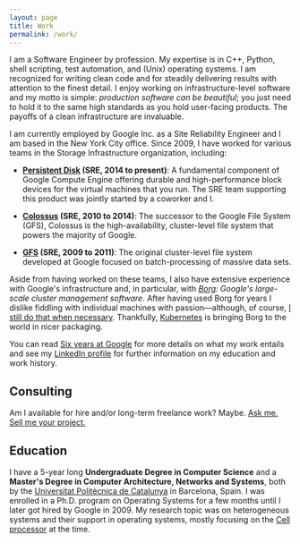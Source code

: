 ```yaml
---
layout: page
title: Work
permalink: /work/
---
```


I am a Software Engineer by profession.  My expertise is in C++, Python, shell
scripting, test automation, and (Unix) operating systems.  I am recognized for
writing clean code and for steadily delivering results with attention to the
finest detail.  I enjoy working on infrastructure-level software and my motto is
simple: *production software can be beautiful*; you just need to hold it to the
same high standards as you hold user-facing products.  The payoffs of a clean
infrastructure are invaluable.

I am currently employed by Google Inc. as a Site Reliability Engineer and I
am based in the New York City office.  Since 2009, I have worked for various
teams in the Storage Infrastructure organization, including:

* **[Persistent Disk](https://cloud.google.com/compute/docs/disks/persistent-disks)
  (SRE, 2014 to present)**: A fundamental component of
  Google Compute Engine offering durable and high-performance block
  devices for the virtual machines that you run.  The SRE team
  supporting this product was jointly started by a coworker and I.

* **[Colossus](http://static.googleusercontent.com/external_content/untrusted_dlcp/research.google.reverse-proxy.org/en/us/university/relations/facultysummit2010/storage_architecture_and_challenges.pdf)
  (SRE, 2010 to 2014)**: The successor to the Google File System
  (GFS), Colossus is the high-availability, cluster-level file system
  that powers the majority of Google.

* **[GFS](http://research.google.com/archive/gfs.html)
  (SRE, 2009 to 2011)**: The original cluster-level file system
  developed at Google focused on batch-processing of massive data
  sets.

Aside from having worked on these teams, I also have extensive experience with
Google's infrastructure and, in particular, with
*[Borg](http://research.google.com/pubs/pub43438.html): Google's large-scale
cluster management software*.  After having used Borg for years I dislike
fiddling with individual machines with passion&mdash;although, of course, [I
still do that when
necessary](http://julipedia.meroh.net/2013/12/introducing-freebsd-test-suite.html).
Thankfully, [Kubernetes](http://kubernetes.io/) is bringing Borg to the world in
nicer packaging.

You can read [Six years at
Google](https://medium.com/@jmmv/six-years-at-google-8b06563fab08) for more
details on what my work entails and see my [LinkedIn
profile](https://www.linkedin.com/in/juliomerino) for further information on my
education and work history.

## Consulting

Am I available for hire and/or long-term freelance work?  Maybe.  [Ask me.  Sell
me your project.](/about)

## Education

I have a 5-year long **Undergraduate Degree in Computer Science** and a
**Master's Degree in Computer Architecture, Networks and Systems**, both by the
[Universitat Polit&egrave;cnica de Catalunya](http://www.upc.edu/) in Barcelona,
Spain.  I was enrolled in a Ph.D. program on Operating Systems for a few months
until I later got hired by Google in 2009.  My research topic was on
heterogeneous systems and their support in operating systems, mostly focusing on
the [Cell processor](https://en.wikipedia.org/wiki/Cell_(microprocessor)) at the
time.
